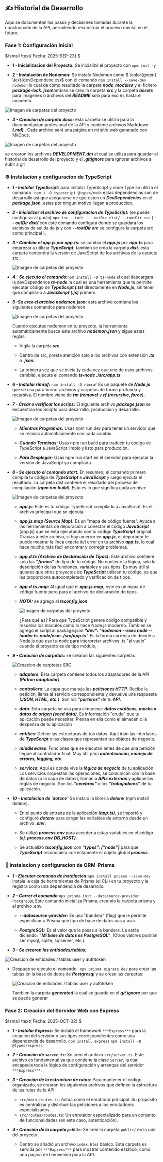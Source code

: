 ## ✍️ Historial de Desarrollo 
Aquí se documentan los pasos y decisiones tomadas durante la construcción de la API, permitiendo reconstruir el proceso mental en el futuro.

### **Fase 1: Configuración Inicial**  
$\small \text{ Fecha: 2025-SEP-23} $

* **1 - Inicializacion del Proyecto:** Se inicializó el proyecto con `npm init -y` 

* **2 - Instalación de Nodemon:** Se instalo Nodemon como  $ \color{green} \text{devDependencies}$ con el comando `npm install --save-dev nodemon` lo cual da como resultado la carpeta ***node_modules*** y el fichero ***package-lock. json***tambien se creo la carpeta ***src*** y la carpeta ***assets*** para imagenes o archivos del ***README*** solo para eso es hasta el momento.


 ![Imagen de carpetas del proyecto](https://i.imgur.com/EMy8Zql.png) 


* ***3 - Creacion de carpeta docs:*** esta carpeta se utiliza para la documentacion profesional de la API y contiene archivos Markdown ***(.md)*** . 
Cada archivo será una página en mi sitio web generado con MkDocs.  

![Imagen de carpetas del proyecto](https://i.imgur.com/fdtefmR.png)

se crearon los archivos ***DEVELOPMENT.dm*** el cual se utiliza para guardar el historial de desarrollo del proyecto y el ***.gitignore*** para ignorar archivos a subir a git 

### **⚙️ Instalacion y configuracion de TypeScript**  

* ***1 - Instalar TypeScript:*** para instalar TypeScript y node Type  se utiliza el comando ` npm i -D typescript @types/node` estas dependencias son de desarrollo asi que asegurarse de que esten en ***DevDependecies*** en el ***package.json***, estas por ningun motivo llegan a produccion.

* ***2 - inicializar el archivo de configuracion de TypeScript:*** (se puede configurar al gusto)  `npx tsc --init  -- outDir dist/ --rootDir src`  ( ***-- outDir dist/*** con este comando configura donde se guardara los archivos de salida de js y con ***--rootDir src*** se configura la carpeta src como principal ).

* ***3 - Cambiar el app.js por app.ts:*** se cambio el ***app.js*** por ***app.ts*** para emprezar a utilizar ***TypeScript***, tambien se crea la carpeta ***dist***. esta carpeta contendrá la versión de JavaScript de los archivos de la carpeta src.


  ![Imagen de carpetas del proyecto](https://i.imgur.com/Zl0gyjW.png)

* ***4 - Se ejecuto el comando:***`npm install -D ts-node` el cual descargara la devDependence ***ts-node*** la cual es una herramienta que te permite ejecutar código de ***TypeScript (.ts)*** directamente en ***Node.js***, sin tener que compilarlo a ***JavaScript (.js)*** primero.

* ***5 -Se creo el archivo nodemon.json:*** esta archivo contiene los siguientes comandos para nodemon 

  ![Imagen de carpetas del proyecto](https://i.imgur.com/t0S9MIT.png)

  Cuando ejecutas nodemon en tu proyecto, la herramienta automáticamente busca este archivo ***nodemon.json*** y sigue estas reglas:

  * Vigila la carpeta ***src***

  * Dentro de src, presta atención solo a los archivos con extensión ***.ts*** o .***json.***

  * La primera vez que se inicia (y cada vez que uno de esos archivos cambia), ejecuta el comando ***ts-node ./src/app.ts***

* ***6 - Instalar rimraf:*** `npm install -D rimraf`  Es un paquete de ***Node.js*** que se usa para borrar archivos y carpetas de forma profunda y recursiva. El nombre viene de ***rm (remove)*** y ***rf (recursive, force)***.

* ***7 - Crear o verificar los scrips:*** El siguiente archivo  ***package.json*** se encuentran los Scripts para desarrollo, produccion y desarrollo.



  ![Imagen de carpetas del proyecto](https://i.imgur.com/qjOeYXG.png)


  * ***Mientras Programas:*** Usas npm run dev para tener un servidor que se reinicia automáticamente con cada cambio. 


  * ***Cuando Terminas:*** Usas npm run build para traducir tu código de      TypeScript a JavaScript limpio y listo para producción.

  * ***Para Desplegar:*** Usas npm run start en el servidor para ejecutar la versión de JavaScript ya compilada. 


* ***8 - Se ejecuto el comando start:*** En resumen, el comando primero compila tu código de ***TypeScript*** a ***JavaScript*** y luego ejecuta el resultado. La carpeta dist contiene el resultado del proceso de compilación (***npm run build***). Esto es lo que significa cada archivo:

   ![Imagen de carpetas del proyecto](https://i.imgur.com/v6r2rWm.png)

  * ***app.js***: Este es tu código TypeScript compilado a JavaScript. Es el archivo principal que se ejecuta.

  * ***app.js.map (Source Map):*** Es un "mapa de código fuente". Ayuda a las herramientas de depuración a conectar el código ***JavaScript*** (app.js) que se está ejecutando con tu código ***TypeScript*** original. Gracias a este archivo, si hay un error en ***app.js***, el depurador te puede mostrar la línea exacta del error en tu archivo ***app.ts***, lo cual hace mucho más fácil encontrar y corregir problemas.

  * ***app.d.ts (Archivo de Declaración de Tipos):*** Este archivo contiene solo las ***"firmas"*** de tipo de tu código. No contiene la lógica, solo la descripción de las funciones, variables y sus tipos. Es muy útil si quieres que otros proyectos de ***TypeScript*** utilicen tu código, ya que les proporciona autocompletado y verificación de tipos.

  * ***app.d.ts.map:*** Al igual que el ***app.js.map***, este es un mapa de código fuente pero para el archivo de declaración de tipos.

  * ***NOTA:*** se agrego al ***tsconfig.json***  

    
    ![Imagen de carpetas del proyecto](https://i.imgur.com/O1nARXg.png)

    ¿Para qué es? Para que TypeScript genere código compatible y resuelva los módulos como lo hace Node.js moderno. Tambien se agrego  el script al package.json ***"dev":  "nodemon --exec node --loader ts-node/esm ./src/app.ts"*** Es la forma correcta de decirle a Node.js que use ts-node para interpretar archivos .ts "al vuelo" cuando el proyecto es de tipo módulo, 

* ***9  - Creacion de carpetas:*** se crearon las siguientes carpetas 
    
    ![Creacion de carptetas SRC](https://i.imgur.com/BRHL7tU.png) 

    * ***adapters***: Esta carpeta contiene todos los adaptadores de la API ***(Patron adaptador)***

    * ***controllers***: La capa que maneja las ***peticiones HTTP***. Recibe la petición, llama al servicio correspondiente y devuelve una respuesta ***(JSON, HTML, etc.)***. Son los ***"porteros"*** de tu ***API.***

    * ***data***: Esta carpeta se usa para almacenar ***datos estáticos, mocks o datos de origen (seed data)***. Es información "cruda" que tu aplicación puede necesitar. Piensa en ella como el almacén o la despensa de tu aplicación

    * ***entities***: Define las estructuras de tus datos. Aquí irían las interfaces de ***TypeScript*** o las clases que representan tus objetos de negocio.

    * ***middlewares***: Funciones que se ejecutan antes de que una petición llegue al controlador final. Muy útil para ***autenticación, manejo de errores, logging, etc.***

    * ***services***: Aquí es donde vive la ***lógica de negocio*** de tu aplicación. Los servicios orquestan las operaciones, se comunican con la base de datos (o la capa de datos), llaman a ***APIs externas*** y aplican las reglas de negocio. Son los ***"cerebros"*** o los ***"trabajadores"*** de tu aplicación.

 * ***10 - Instalacion de 'dotenv'*** Se instaló la librería ***dotenv*** (npm install dotenv).

   * En el punto de entrada de la aplicación ***(app.ts)***, se importó y configuró ***dotenv*** para cargar las variables de entorno desde un archivo ***.env***.

    *  Se utilizó ***process.env*** para acceder a estas variables en el código ***(ej. process.env.DB_HOST).***

   * Se actualizó ***tsconfig.json*** con ***"types": ["node"]*** para que ***TypeScript*** reconociera correctamente el objeto global ***process***.


  ### **🔌 Instalacion y configuracion de ORM-Prisma**  

  
* ***1 - Ejecutar comando de instalacion:***`npm install prisma --save-dev` instala la caja de herramientas de Prisma (el CLI) en tu proyecto y la registra como una dependencia de desarrollo.

* ***2 - Correr el comando*** `npx prisma init --datasource-provider PostgreSQL` Este comando inicializa Prisma, creando la carpeta prisma y el archivo .env.  
  * ***--datasource-provider:*** Es una "bandera" (flag) que le permite especificar a Prisma qué tipo de base de datos vas a usar.

  * ***PostgreSQL:*** Es el valor que le pasas a la bandera. Le estás diciendo: ***"Mi base de datos es PostgreSQL"***. (Otros valores podrían ser mysql, sqlite, sqlserver, etc.).
  

* ***3 - Se crearon las entidades/tablas:*** 

![Creacion de entidades / tablas user y authtoken](https://i.imgur.com/Nz1L7xm.png)
 
* Despues se ejecuto el comando ` npx prisma migrate dev`  para crear las tablas en la base de datos de ***Postgresql*** y se crean las carpetas:

  ![Creacion de entidades / tablas user y authtoken](https://i.imgur.com/x7nlYHq.png)

  Tambien la carpeta ***generated*** la cual se guarda en el ***git ignore*** por que se puede generar 



 
  
### **Fase 2: Creación del Servidor Web con Express**
$\small \text{ Fecha: 2025-OCT-02} $

* ***1 - Instalar Express:*** Se instaló el framework `***Express***` para la creación del servidor y sus tipos correspondientes como una dependencia de desarrollo.
  `npm install express`
  `npm install -D @types/express`

* ***2 - Creación de `server.ts`:*** Se creó el archivo `src/server.ts`. Este archivo es fundamental ya que contiene la clase `Server`, la cual encapsula toda la lógica de configuración y arranque del servidor `***Express***`.

* ***3 - Creación de la estructura de rutas:*** Para mantener el código organizado, se crearon los siguientes archivos que definen la estructura de las rutas de la API:
    *   `src/main_routes.ts`: Actúa como el enrutador principal. Su propósito es centralizar y distribuir las peticiones a los enrutadores especializados.
    *   `src/routes/routes.ts`: Un enrutador especializado para un conjunto de funcionalidades (en este caso, autenticación).

* ***4 - Creación de la carpeta `public`:*** Se creó la carpeta `public/` en la raíz del proyecto.
    *   Dentro se añadió un archivo `index.html` básico. Esta carpeta es servida por `***Express***` para mostrar contenido estático, como una página de bienvenida para la API.